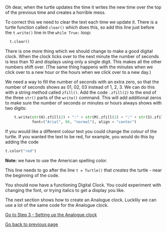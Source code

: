 Oh dear, when the turtle updates the time it writes the new time over the top of the previous time and creates a horrible mess.

To correct this we need to clear the text each time we update it. There is a turtle function called ```clear()``` which does this, so add this line just before the ```t.write()``` line in the ```while True:``` loop:

```python
  t.clear()
```

There is one more thing which we should change to make a good digital clock. When the clock ticks over to the next minute the number of seconds is less than 10 and displays using only a single digit. This makes all the other numbers shift over. (The same thing happens with the minutes when we click over to a new hour or the hours when we click over to a new day.)

We need a way to fill the number of seconds with an extra zero, so that the number of seconds shows as 01, 02, 03 instead of 1, 2, 3. We can do this with a string method called ```zfill()```. Add the code ```.zfill(2)``` to the end of the three ```str()``` parts of the ```write()``` command. This will add additional zeros to make sure the number of seconds or minutes or hours always shows with two digits:

```python
    t.write(str(H).zfill(2) + ":" + str(M).zfill(2) + ":" + str(S).zfill(2),
            font=("Arial", 96, "normal"), align = "center")
```

If you would like a different colour text you could change the *colour* of the turtle. If you wanted the text to be red, for example, you would do this by adding the code

```python
t.color("red")
```

**Note:** we have to use the American spelling *color*.

This line needs to go after the line ```t = Turtle()``` that *creates* the turtle - near the beginning of the code.

You should now have a functioning Digital Clock. You could experiment with changing the font, or trying italics to get a display you like.

The next section shows how to create an Analogue clock. Lucklily we can use a lot of the same code for the Analogue clock.

[Go to Step 3 - Setting up the Analogue clock](../Step3-Setting-up-the-Analogue-clock)

[Go back to previous page](README3.md)